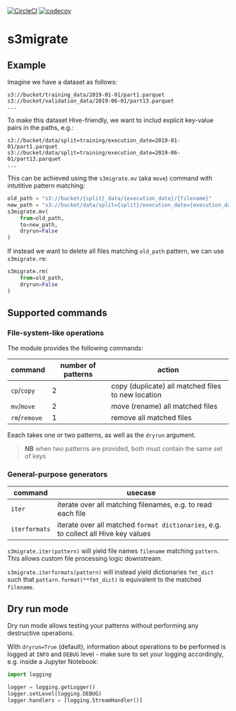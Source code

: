 [![CircleCI](https://circleci.com/gh/octoenergy/s3migrate.svg?style=svg)](https://circleci.com/gh/octoenergy/s3migrate)
[![codecov](https://codecov.io/gh/octoenergy/s3migrate/branch/master/graph/badge.svg)](https://codecov.io/gh/octoenergy/s3migrate)

# s3migrate

## Example

Imagine we have a dataset as follows:
```
s3://bucket/training_data/2019-01-01/part1.parquet 
s3://bucket/validation_data/2019-06-01/part13.parquet
... 
```

To make this dataset Hive-friendly, we want to includ explicit key-value pairs in the paths, e.g.:
```
s3://bucket/data/split=training/execution_date=2019-01-01/part1.parquet
s3://bucket/data/split=training/execution_date=2019-06-01/part13.parquet
...
```

This can be achieved using the `s3migrate.mv` (aka `move`) command with intutitive pattern matching:

```python
old_path = "s3://bucket/{split}_data/{execution_date}/{filename}"
new_path = "s3://bucket/data/split={split}/execution_date={execution_date}/{filename}"
s3migrate.mv(
    from=old_path,
    to=new_path,
    dryrun=False
)
```

If instead we want to delete all files matching `old_path` pattern, we can use `s3migrate.rm`:

```python
s3migrate.rm(
    from=old_path,
    dryrun=False
)
```

## Supported commands
### File-system-like operations
The module provides the following commands:

|command|number of patterns|action|
|---|---|---|
|`cp`/`copy`|2|copy (duplicate) all matched files to new location|
|`mv`/`move`|2|move (rename) all matched files|
|`rm`/`remove`|1| remove all matched files|

Eeach takes one or two patterns, as well as the `dryrun` argument.

> **NB** when two patterns are provided, both must contain the same set of keys

### General-purpose generators
| command | usecase |
| --- | --- |
| `iter`| iterate over all matching filenames, e.g. to read each file |
| `iterformats` | iterate over all matched `format dictionaries`, e.g. to collect all Hive key values |

`s3migrate.iter(pattern)` will yield file names `filename` matching `pattern`. This allows custom file processing logic downstream.

`s3migrate.iterformats(pattern)` will instead yield dictionaries `fmt_dict` such that `pattarn.format(**fmt_dict)` is equivalent to the matched `filename`.

## Dry run mode
Dry run mode allows testing your patterns without performing any destructive operations.

With `dryrun=True` (default), information about operations to be performed is logged at `INFO` and `DEBUG` level - make sure
to set your logging accordingly, e.g. inside a Jupyter Notebook:


```python
import logging

logger = logging.getLogger()
logger.setLevel(logging.DEBUG)
logger.handlers = [logging.StreamHandler()]
```
